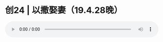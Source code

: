 # 创24 | 以撒娶妻（19.4.28晚）

<audio style="width: 100%;" preload="false" controls controlslist="nodownload"><source src="//cdn.wechat.edu.pl/audio/mp3/old/27510.mp3" type="audio/mpeg">Your browser does not support the audio element.</audio>


